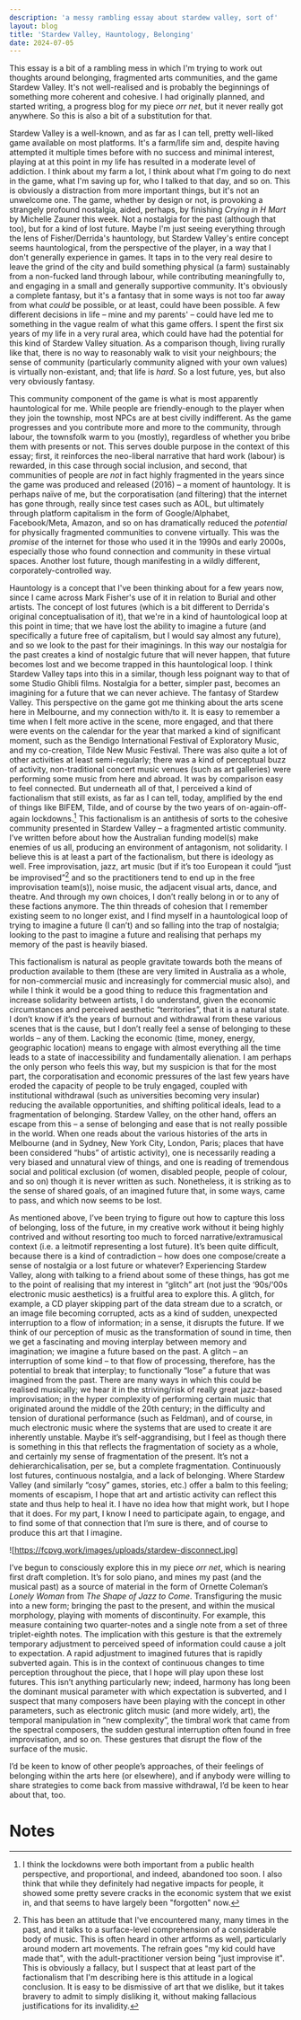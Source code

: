 ```yaml
---
description: 'a messy rambling essay about stardew valley, sort of'
layout: blog
title: 'Stardew Valley, Hauntology, Belonging'
date: 2024-07-05
---
```

This essay is a bit of a rambling mess in which I'm trying to work out thoughts around belonging, fragmented arts communities, and the game Stardew Valley. It's not well-realised and is probably the beginnings of something more coherent and cohesive. I had originally planned, and started writing, a progress blog for my piece *orr net*, but it never really got anywhere. So this is also a bit of a substitution for that.

Stardew Valley is a well-known, and as far as I can tell, pretty well-liked game available on most platforms. It's a farm/life sim and, despite having attempted it multiple times before with no success and minimal interest, playing at at this point in my life has resulted in a moderate level of addiction. I think about my farm a lot, I think about what I'm going to do next in the game, what I'm saving up for, who I talked to that day, and so on. This is obviously a distraction from more important things, but it's not an unwelcome one. The game, whether by design or not, is provoking a strangely profound nostalgia, aided, perhaps, by finishing *Crying in H Mart* by Michelle Zauner this week. Not a nostalgia for the past (although that too), but for a kind of lost future. Maybe I'm just seeing everything through the lens of Fisher/Derrida's hauntology, but Stardew Valley's entire concept seems hauntological, from the perspective of the player, in a way that I don't generally experience in games. It taps in to the very real desire to leave the grind of the city and build something physical (a farm) sustainably from a non-fucked land through labour, while contributing meaningfully to, and engaging in a small and generally supportive community. It's obviously a complete fantasy, but it's a fantasy that in some ways is not too far away from what *could* be possible, or at least, could have been possible. A few different decisions in life – mine and my parents' – could have led me to something in the vague realm of what this game offers. I spent the first six years of my life in a very rural area, which could have had the potential for this kind of Stardew Valley situation. As a comparison though, living rurally like that, there is no way to reasonably walk to visit your neighbours; the sense of community (particularly community aligned with your own values) is virtually non-existant, and; that life is *hard*. So a lost future, yes, but also very obviously fantasy.

This community component of the game is what is most apparently hauntological for me. While people are friendly-enough to the player when they join the township, most NPCs are at best civilly indifferent. As the game progresses and you contribute more and more to the community, through labour, the townsfolk warm to you (mostly), regardless of whether you bribe them with presents or not. This serves double purpose in the context of this essay; first, it reinforces the neo-liberal narrative that hard work (labour) is rewarded, in this case through social inclusion, and second, that communities of people are *not* in fact highly fragmented in the years since the game was produced and released (2016) – a moment of hauntology. It is perhaps naïve of me, but the corporatisation (and filtering) that the internet has gone through, really since test cases such as AOL, but ultimately through platform capitalism in the form of Google/Alphabet, Facebook/Meta, Amazon, and so on has dramatically reduced the *potential* for physically fragmented communities to convene virtually.  This was the *promise* of the internet for those who used it in the 1990s and early 2000s, especially those who found connection and community in these virtual spaces. Another lost future, though manifesting in a wildly different, corporately-controlled way. 

Hauntology is a concept that I've been thinking about for a few years now, since I came across Mark Fisher's use of it in relation to Burial and other artists. The concept of lost futures (which is a bit different to Derrida's original conceptualisation of it), that we're in a kind of hauntological loop at this point in time; that we have lost the ability to imagine a future (and specifically a future free of capitalism, but I would say almost any future), and so we look to the past for their imaginings. In this way our nostalgia for the past creates a kind of nostalgic future that will never happen, that future becomes lost and we become trapped in this hauntological loop. I think Stardew Valley taps into this in a similar, though less poignant way to that of some Studio Ghibli films. Nostalgia for a better, simpler past, becomes an imagining for a future that we can never achieve. The fantasy of Stardew Valley. This perspective on the game got me thinking about the arts scene here in Melbourne, and my connection with/to it. It is easy to remember a time when I felt more active in the scene, more engaged, and that there were events on the calendar for the year that marked a kind of significant moment, such as the Bendigo International Festival of Exploratory Music, and my co-creation, Tilde New Music Festival. There was also quite a lot of other activities at least semi-regularly; there was a kind of perceptual buzz of activity, non-traditional concert music venues (such as art galleries) were performing some music from here and abroad. It was by comparison easy to feel connected. But underneath all of that, I perceived a kind of factionalism that still exists, as far as I can tell, today, amplified by the end of things like BIFEM, Tilde, and of course by the two years of on-again-off-again lockdowns.[^1] This factionalism is an antithesis of sorts to the cohesive community presented in Stardew Valley – a fragmented artistic community. I’ve written before about how the Australian funding model(s) make enemies of us all, producing an environment of antagonism, not solidarity. I believe this is at least a part of the factionalism, but there is ideology as well. Free improvisation, jazz, art music (but if it’s too European it could “just be improvised”[^2] and so the practitioners tend to end up in the free improvisation team(s)), noise music, the adjacent visual arts, dance, and theatre. And through my own choices, I don’t really belong in or to any of these factions anymore. The thin threads of cohesion that I remember existing seem to no longer exist, and I find myself in a hauntological loop of trying to imagine a future (I can’t) and so falling into the trap of nostalgia; looking to the past to imagine a future and realising that perhaps my memory of the past is heavily biased. 

This factionalism is natural as people gravitate towards both the means of production available to them (these are very limited in Australia as a whole, for non-commercial music and increasingly for commercial music also), and while I think it would be a good thing to reduce this fragmentation and increase solidarity between artists, I do understand, given the economic circumstances and perceived aesthetic “territories”, that it is a natural state. I don’t know if it’s the years of burnout and withdrawal from these various scenes that is the cause, but I don’t really feel a sense of belonging to these worlds – any of them. Lacking the economic (time, money, energy, geographic location) means to engage with almost everything all the time leads to a state of inaccessibility and fundamentally alienation. I am perhaps the only person who feels this way, but my suspicion is that for the most part, the corporatisation and economic pressures of the last few years have eroded the capacity of people to be truly engaged, coupled with institutional withdrawal (such as universities becoming very insular) reducing the available opportunities, and shifting political ideals, lead to a fragmentation of belonging. Stardew Valley, on the other hand, offers an escape from this – a sense of belonging and ease that is not really possible in the world. When one reads about the various histories of the arts in Melbourne (and in Sydney, New York City, London, Paris; places that have been considered “hubs” of artistic activity), one is necessarily reading a very biased and unnatural view of things, and one is reading of tremendous social and political exclusion (of women, disabled people, people of colour, and so on) though it is never written as such. Nonetheless, it is striking as to the sense of shared goals, of an imagined future that, in some ways, came to pass, and which now seems to be lost. 

As mentioned above, I’ve been trying to figure out how to capture this loss of belonging, loss of the future, in my creative work without it being highly contrived and without resorting too much to forced narrative/extramusical context (i.e. a leitmotif representing a lost future). It’s been quite difficult, because there is a kind of contradiction – how does one compose/create a sense of nostalgia or a lost future or whatever? Experiencing Stardew Valley, along with talking to a friend about some of these things, has got me to the point of realising that my interest in “glitch” art (not just the ‘90s/‘00s electronic music aesthetics) is a fruitful area to explore this. A glitch, for example, a CD player skipping part of the data stream due to a scratch, or an image file becoming corrupted, acts as a kind of sudden, unexpected interruption to a flow of information; in a sense, it disrupts the future. If we think of our perception of music as the transformation of sound in time, then we get a fascinating and moving interplay between memory and imagination; we imagine a future based on the past. A glitch – an interruption of some kind – to that flow of processing, therefore, has the potential to break that interplay; to functionally “lose” a future that was imagined from the past. There are many ways in which this could be realised musically; we hear it in the striving/risk of really great jazz-based improvisation; in the hyper complexity of performing certain music that originated around the middle of the 20th century; in the difficulty and tension of durational performance (such as Feldman), and of course, in much electronic music where the systems that are used to create it are inherently unstable. Maybe it’s self-aggrandising, but I feel as though there is something in this that reflects the fragmentation of society as a whole, and certainly my sense of fragmentation of the present. It’s not a dehierarchicalisation, per se, but a complete fragmentation. Continuously lost futures, continuous nostalgia, and a lack of belonging. Where Stardew Valley (and similarly “cosy” games, stories, etc.) offer a balm to this feeling; moments of escapism, I hope that art and artistic activity can reflect this state and thus help to heal it. I have no idea how that might work, but I hope that it does. For my part, I know I need to participate again, to engage, and to find some of that connection that I’m sure is there, and of course to produce this art that I imagine. 

![https://fcpvg.work/images/uploads/stardew-disconnect.jpg]

I’ve begun to consciously explore this in my piece *orr net*, which is nearing first draft completion. It’s for solo piano, and mines my past (and the musical past) as a source of material in the form of Ornette Coleman’s *Lonely Woman* from *The Shape of Jazz to Come*. Transfiguring the music into a new form; bringing the past to the present, and within the musical morphology, playing with moments of discontinuity. For example, this measure containing two quarter-notes and a single note from a set of three triplet-eighth notes. The implication with this gesture is that the extremely temporary adjustment to perceived speed of information could cause a jolt to expectation. A rapid adjustment to imagined futures that is rapidly subverted again. This is in the context of continuous changes to time perception throughout the piece, that I hope will play upon these lost futures. This isn’t anything particularly new; indeed, harmony has long been the dominant musical parameter with which expectation is subverted, and I suspect that many composers have been playing with the concept in other parameters, such as electronic glitch music (and more widely, art), the temporal manipulation in “new complexity”, the timbral work that came from the spectral composers, the sudden gestural interruption often found in free improvisation, and so on. These gestures that disrupt the flow of the surface of the music. 

I’d be keen to know of other people’s approaches, of their feelings of belonging within the arts here (or elsewhere), and if anybody were willing to share strategies to come back from massive withdrawal, I’d be keen to hear about that, too. 

# Notes

[^1]: I think the lockdowns were both important from a public health perspective, and proportional, and indeed, abandoned too soon. I also think that while they definitely had negative impacts for people, it showed some pretty severe cracks in the economic system that we exist in, and that seems to have largely been "forgotten" now.
[^2]: This has been an attitude that I've encountered many, many times in the past, and it talks to a surface-level comprehension of a considerable body of music. This is often heard in other artforms as well, particularly around modern art movements. The refrain goes "my kid could have made that", with the adult-practitioner version being "just improvise it". This is obviously a fallacy, but I suspect that at least part of the factionalism that I'm describing here is this attitude in a logical conclusion. It is easy to be dismissive of art that we dislike, but it takes bravery to admit to simply disliking it, without making fallacious justifications for its invalidity. 